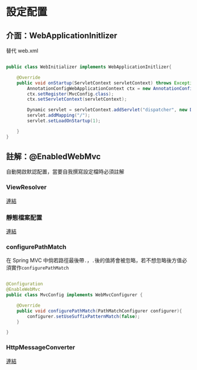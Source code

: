 # 設定配置

## 介面：WebApplicationInitlizer

替代 web.xml 

```java

public class WebInitializer implements WebApplicationInitlizer{

    @Override 
    public void onStartup(ServletContext servletContext) throws Exception {
        AnnotationConfigWebApplicationContext ctx = new AnnotationConfigWebApplicationContext();
        ctx.setRegister(MvcConfig.class);
        ctx.setServletContext(servletContext);

        Dynamic servlet = servletContext.addServlet("dispatcher", new DispatcherServlet(ctx));
        servlet.addMapping("/");
        servlet.setLoadOnStartup(1);

    }
}

```

## 註解：@EnabledWebMvc

自動開啟默認配置，當要自我撰寫設定檔時必須註解

### ViewResolver

[連結](ViewResolver.md)

### 靜態檔案配置

[連結](Static.md)

### configurePathMatch

在 Spring MVC 中倘若路徑最後帶`.`，`.`後的值將會被忽略，若不想忽略後方值必須實作`configurePathMatch`


```java

@Configuration
@EnableWebMvc
public class MvcConfig implements WebMvcConfigurer {

    @Override
    public void configurePathMatch(PathMatchConfigurer configurer){
        configurer.setUseSuffixPatternMatch(false);
    }

}

```

### HttpMessageConverter

[連結](HttpMessageConverter.md)